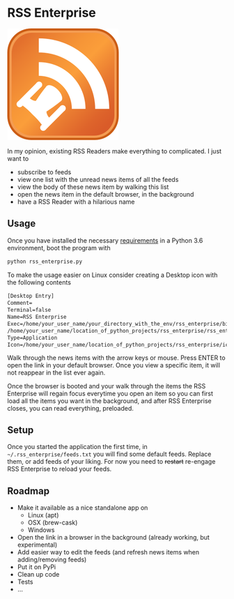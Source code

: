 # RSS Enterprise

![RSS Enterprise](icon/icon.svg "RSS Enterprise")

In my opinion, existing RSS Readers make everything to complicated. I just want to

- subscribe to feeds
- view one list with the unread news items of all the feeds
- view the body of these news item by walking this list
- open the news item in the default browser, in the background
- have a RSS Reader with a hilarious name

## Usage

Once you have installed the necessary [requirements](requirements.txt) in a Python 3.6 environment, boot the program with

```bash
python rss_enterprise.py
```

To make the usage easier on Linux consider creating a Desktop icon with the following contents

```
[Desktop Entry]
Comment=
Terminal=false
Name=RSS Enterprise
Exec=/home/your_user_name/your_directory_with_the_env/rss_enterprise/bin/python /home/your_user_name/location_of_python_projects/rss_enterprise/rss_enterprise.py
Type=Application
Icon=/home/your_user_name/location_of_python_projects/rss_enterprise/icon/icon.svg
```

Walk through the news items with the arrow keys or mouse. Press ENTER to open the link in your default browser. Once you view a specific item, it will not reappear in the list ever again.

Once the browser is booted and your walk through the items the RSS Enterprise will regain focus everytime you open an item so you can first load all the items you want in the background, and after RSS Enterprise closes, you can read everything, preloaded.


## Setup

Once you started the application the first time, in `~/.rss_enterprise/feeds.txt` you will find some default feeds. Replace them, or add feeds of your liking. For now you need to ~~restart~~ re-engage RSS Enterprise to reload your feeds.


## Roadmap

- Make it available as a nice standalone app on
    - Linux (apt)
    - OSX (brew-cask)
    - Windows
- Open the link in a browser in the background (already working, but experimental)
- Add easier way to edit the feeds (and refresh news items when adding/removing feeds)
- Put it on PyPi
- Clean up code
- Tests
- ...
